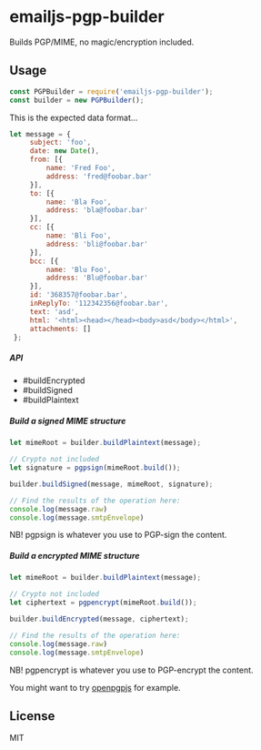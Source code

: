 # emailjs-pgp-builder

Builds PGP/MIME, no magic/encryption included.

## Usage

```javascript
const PGPBuilder = require('emailjs-pgp-builder');
const builder = new PGPBuilder();
```

This is the expected data format...

```javascript
let message = {
     subject: 'foo',
     date: new Date(),
     from: [{
         name: 'Fred Foo',
         address: 'fred@foobar.bar'
     }],
     to: [{
         name: 'Bla Foo',
         address: 'bla@foobar.bar'
     }],
     cc: [{
         name: 'Bli Foo',
         address: 'bli@foobar.bar'
     }],
     bcc: [{
         name: 'Blu Foo',
         address: 'Blu@foobar.bar'
     }],
     id: '368357@foobar.bar',
     inReplyTo: '112342356@foobar.bar',
     text: 'asd',
     html: '<html><head></head><body>asd</body></html>',
     attachments: []
 };
```

##### API

* #buildEncrypted
* #buildSigned
* #buildPlaintext

##### Build a signed MIME structure

```javascript
let mimeRoot = builder.buildPlaintext(message);

// Crypto not included
let signature = pgpsign(mimeRoot.build());

builder.buildSigned(message, mimeRoot, signature);

// Find the results of the operation here:
console.log(message.raw)
console.log(message.smtpEnvelope)
```

NB! pgpsign is whatever you use to PGP-sign the content.

##### Build a encrypted MIME structure

```javascript
let mimeRoot = builder.buildPlaintext(message);

// Crypto not included
let ciphertext = pgpencrypt(mimeRoot.build());

builder.buildEncrypted(message, ciphertext);

// Find the results of the operation here:
console.log(message.raw)
console.log(message.smtpEnvelope)
```

NB! pgpencrypt is whatever you use to PGP-encrypt the content.

You might want to try [openpgpjs](doc/openpgpjs-example.md) for example.

## License

MIT
